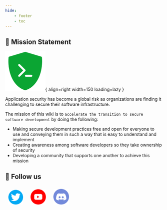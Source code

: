 ```yaml
---
hide:
    - footer
    - toc
---
```


## 🎯 Mission Statement

![Image title](assets/logo.png){ align=right width=150 loading=lazy }

Application security has become a global risk as organizations are finding it challenging to secure their software infrastructure.

The mission of this wiki is to `accelerate the transition to secure software development` by doing the following:

-   Making secure development practices free and open for everyone to use and conveying them in such a way that is easy to understand and implement
-   Creating awareness among software developers so they take ownership of security
-   Developing a community that supports one another to achieve this mission

## 🚀 Follow us

<a href="https://twitter.com/VulnProof" target="_blank"><img src="assets/twitter.png" width=47 style="margin:10px;"/></a>
<a href="https://www.youtube.com/@VulnProof" target="_blank"><img src="assets/youtube.png" width=49 style="margin:10px;"/></a>
<a href="https://discord.gg/H4Fqh8GJMn" target="_blank"><img src="assets/discord.png" width=50 style="margin:10px;"/></a>
